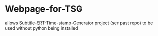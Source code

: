 # Webpage-for-TSG
allows Subtitle-SRT-Time-stamp-Generator project (see past repo) to be used without python being installed
